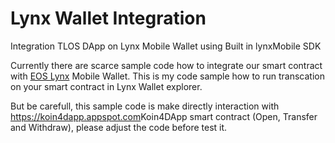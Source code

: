 # Lynx Wallet Integration
Integration TLOS DApp on Lynx Mobile Wallet using Built in lynxMobile SDK

Currently there are scarce sample code how to integrate our smart contract with <a href="https://eoslynx.com/">EOS Lynx</a> Mobile Wallet. This is my code sample how to run transcation on your smart contract in Lynx Wallet explorer.

But be carefull, this sample code is make directly interaction with <https://koin4dapp.appspot.com>Koin4DApp</a> smart contract (Open, Transfer and Withdraw), please adjust the code before test it.
